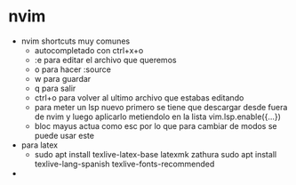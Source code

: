 # nvim
- nvim shortcuts muy comunes
	- autocompletado con ctrl+x+o
	- :e <nombre archivo> para editar el archivo que queremos
	- <leader>o  para hacer :source
	- <leader>w para guardar
	- <leader>q para salir
	- ctrl+o para volver al ultimo archivo que estabas editando
	- para meter un lsp nuevo primero se tiene que descargar desde fuera de nvim y luego aplicarlo metiendolo en la lista vim.lsp.enable({...})
	- bloc mayus actua como esc por lo que para cambiar de modos se puede usar este
- para latex
	- sudo apt install texlive-latex-base latexmk zathura
	  sudo apt install texlive-lang-spanish texlive-fonts-recommended
-